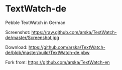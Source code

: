 TextWatch-de
============

Pebble TextWatch in German

Screenshot: https://raw.github.com/arska/TextWatch-de/master/Screenshot.jpg

Download: https://github.com/arska/TextWatch-de/blob/master/build/TextWatch-de.pbw

Fork from: https://github.com/arska/TextWatch-en
